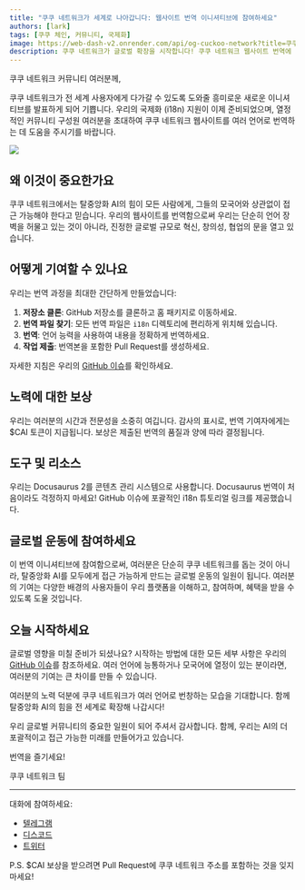 ```yaml
---
title: "쿠쿠 네트워크가 세계로 나아갑니다: 웹사이트 번역 이니셔티브에 참여하세요"
authors: [lark]
tags: [쿠쿠 체인, 커뮤니티, 국제화]
image: https://web-dash-v2.onrender.com/api/og-cuckoo-network?title=쿠쿠 네트워크가 세계로 나아갑니다: 웹사이트 번역 이니셔티브에 참여하세요
description: 쿠쿠 네트워크가 글로벌 확장을 시작합니다! 쿠쿠 네트워크 웹사이트 번역에 참여하고 기여에 대한 보상으로 $CAI 토큰을 받으세요. 탈중앙화 AI를 모든 사람에게, 어디서나 접근 가능하게 만드는 데 도움을 주세요.
---
```


쿠쿠 네트워크 커뮤니티 여러분께,

쿠쿠 네트워크가 전 세계 사용자에게 다가갈 수 있도록 도와줄 흥미로운 새로운 이니셔티브를 발표하게 되어 기쁩니다. 우리의 국제화 (i18n) 지원이 이제 준비되었으며, 열정적인 커뮤니티 구성원 여러분을 초대하여 쿠쿠 네트워크 웹사이트를 여러 언어로 번역하는 데 도움을 주시기를 바랍니다.

![](https://cuckoo-network.b-cdn.net/2024-08-16-join-cuckoo-network-translation-initiative.webp)

## 왜 이것이 중요한가요

쿠쿠 네트워크에서는 탈중앙화 AI의 힘이 모든 사람에게, 그들의 모국어와 상관없이 접근 가능해야 한다고 믿습니다. 우리의 웹사이트를 번역함으로써 우리는 단순히 언어 장벽을 허물고 있는 것이 아니라, 진정한 글로벌 규모로 혁신, 창의성, 협업의 문을 열고 있습니다.

## 어떻게 기여할 수 있나요

우리는 번역 과정을 최대한 간단하게 만들었습니다:

1. **저장소 클론**: GitHub 저장소를 클론하고 홈 패키지로 이동하세요.
2. **번역 파일 찾기**: 모든 번역 파일은 `i18n` 디렉토리에 편리하게 위치해 있습니다.
3. **번역**: 언어 능력을 사용하여 내용을 정확하게 번역하세요.
4. **작업 제출**: 번역본을 포함한 Pull Request를 생성하세요.

자세한 지침은 우리의 [GitHub 이슈](https://github.com/cuckoo-network/cuckoo/issues/12)를 확인하세요.

## 노력에 대한 보상

우리는 여러분의 시간과 전문성을 소중히 여깁니다. 감사의 표시로, 번역 기여자에게는 $CAI 토큰이 지급됩니다. 보상은 제출된 번역의 품질과 양에 따라 결정됩니다.

## 도구 및 리소스

우리는 Docusaurus 2를 콘텐츠 관리 시스템으로 사용합니다. Docusaurus 번역이 처음이라도 걱정하지 마세요! GitHub 이슈에 포괄적인 i18n 튜토리얼 링크를 제공했습니다.

## 글로벌 운동에 참여하세요

이 번역 이니셔티브에 참여함으로써, 여러분은 단순히 쿠쿠 네트워크를 돕는 것이 아니라, 탈중앙화 AI를 모두에게 접근 가능하게 만드는 글로벌 운동의 일원이 됩니다. 여러분의 기여는 다양한 배경의 사용자들이 우리 플랫폼을 이해하고, 참여하며, 혜택을 받을 수 있도록 도울 것입니다.

## 오늘 시작하세요

글로벌 영향을 미칠 준비가 되셨나요? 시작하는 방법에 대한 모든 세부 사항은 우리의 [GitHub 이슈](https://github.com/cuckoo-network/cuckoo/issues/12)를 참조하세요. 여러 언어에 능통하거나 모국어에 열정이 있는 분이라면, 여러분의 기여는 큰 차이를 만들 수 있습니다.

여러분의 노력 덕분에 쿠쿠 네트워크가 여러 언어로 번창하는 모습을 기대합니다. 함께 탈중앙화 AI의 힘을 전 세계로 확장해 나갑시다!

우리 글로벌 커뮤니티의 중요한 일원이 되어 주셔서 감사합니다. 함께, 우리는 AI의 더 포괄적이고 접근 가능한 미래를 만들어가고 있습니다.

번역을 즐기세요!

쿠쿠 네트워크 팀

------

대화에 참여하세요:

- [텔레그램](https://cuckoo.network/tg)
- [디스코드](https://cuckoo.network/dc)
- [트위터](https://cuckoo.network/x)

P.S. $CAI 보상을 받으려면 Pull Request에 쿠쿠 네트워크 주소를 포함하는 것을 잊지 마세요!